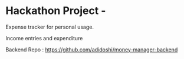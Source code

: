 # Hackathon Project -

Expense tracker for personal usage.

Income entries and expenditure

Backend Repo :
https://github.com/adidoshi/money-manager-backend
